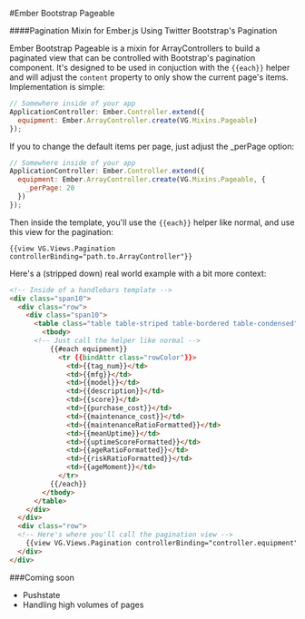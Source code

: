 #Ember Bootstrap Pageable

####Pagination Mixin for Ember.js Using Twitter Bootstrap's Pagination

Ember Bootstrap Pageable is a mixin for ArrayControllers to build a paginated 
view that can be controlled with Bootstrap's pagination component. It's designed
to be used in conjuction with the `{{each}}` helper and will adjust the `content`
property to only show the current page's items.  Implementation is simple:

```javascript
// Somewhere inside of your app
ApplicationController: Ember.Controller.extend({
  equipment: Ember.ArrayController.create(VG.Mixins.Pageable)
});
```

If you to change the default items per page, just adjust the _perPage option:

```javascript
// Somewhere inside of your app
ApplicationController: Ember.Controller.extend({
  equipment: Ember.ArrayController.create(VG.Mixins.Pageable, {
    _perPage: 20
  })
});
```

Then inside the template, you'll use the `{{each}}` helper like normal, and use 
this view for the pagination:

    {{view VG.Views.Pagination controllerBinding="path.to.ArrayController"}}
    
Here's a (stripped down) real world example with a bit more context:

```html
<!-- Inside of a handlebars template -->
<div class="span10">
  <div class="row">
    <div class="span10">
      <table class="table table-striped table-bordered table-condensed">
        <tbody>
      <!-- Just call the helper like normal -->
          {{#each equipment}}
            <tr {{bindAttr class="rowColor"}}>
              <td>{{tag_num}}</td>
              <td>{{mfg}}</td>
              <td>{{model}}</td>
              <td>{{description}}</td>
              <td>{{score}}</td>
              <td>{{purchase_cost}}</td>
              <td>{{maintenance_cost}}</td>
              <td>{{maintenanceRatioFormatted}}</td>
              <td>{{meanUptime}}</td>
              <td>{{uptimeScoreFormatted}}</td>
              <td>{{ageRatioFormatted}}</td>
              <td>{{riskRatioFormatted}}</td>
              <td>{{ageMoment}}</td>
            </tr>
          {{/each}}
        </tbody>
      </table>
    </div>
  </div>
  <div class="row">
  <!-- Here's where you'll call the pagination view -->
    {{view VG.Views.Pagination controllerBinding="controller.equipment" classNames="span10"}}
  </div>
</div>
```

###Coming soon

- Pushstate
- Handling high volumes of pages